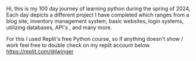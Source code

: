 Hi, this is my 100 day journey of learning python during the spring of 2024, 
  Each day depicts a different project I have completed which ranges from a blog site, inventory management system, basic websites,
  login systems, utilizing databases, API's , and many more.
  
  For this I used Replit's free Python course, so if anything doesn't show / work feel free to double check on my replit account below.
  https://replit.com/@lwinger

  
